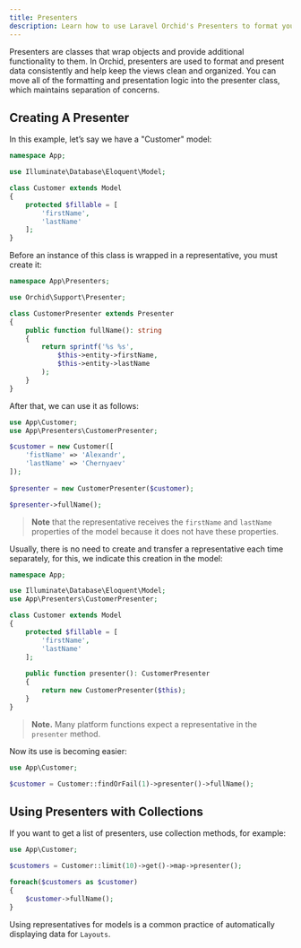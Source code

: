 ```yaml
---
title: Presenters
description: Learn how to use Laravel Orchid's Presenters to format your data for display on your application's views. With Presenters, you can easily customize the appearance of your data, making your application's user interface more consistent and user-friendly.
---
```


Presenters are classes that wrap objects and provide additional functionality to them.
In Orchid, presenters are used to format and present data consistently and help keep the views clean and organized.
You can move all of the formatting and presentation logic into the presenter class, which maintains separation of concerns.

## Creating A Presenter

In this example, let’s say we have a "Customer" model:

```php
namespace App;

use Illuminate\Database\Eloquent\Model;

class Customer extends Model
{
    protected $fillable = [
        'firstName',
        'lastName'
    ];
}
```

Before an instance of this class is wrapped in a representative, you must create it:

```php
namespace App\Presenters;

use Orchid\Support\Presenter;

class CustomerPresenter extends Presenter
{
    public function fullName(): string
    {
        return sprintf('%s %s',
            $this->entity->firstName,
            $this->entity->lastName
        );
    }
}
```

After that, we can use it as follows:

```php
use App\Customer;
use App\Presenters\CustomerPresenter;

$customer = new Customer([
    'fistName' => 'Alexandr',
    'lastName' => 'Chernyaev'
]);
    
$presenter = new CustomerPresenter($customer);

$presenter->fullName();
```

> **Note** that the representative receives the `firstName` and `lastName` properties of the model because it does not have these properties.

Usually, there is no need to create and transfer a representative each time separately, for this, we indicate this creation in the model:

```php
namespace App;

use Illuminate\Database\Eloquent\Model;
use App\Presenters\CustomerPresenter;

class Customer extends Model
{
    protected $fillable = [
        'firstName',
        'lastName'
    ];
    
    public function presenter(): CustomerPresenter
    {
        return new CustomerPresenter($this);
    }
}
```

> **Note.** Many platform functions expect a representative in the `presenter` method.

Now its use is becoming easier:

```php
use App\Customer;

$customer = Customer::findOrFail(1)->presenter()->fullName();
```

## Using Presenters with Collections

If you want to get a list of presenters, use collection methods, for example:

```php
use App\Customer;

$customers = Customer::limit(10)->get()->map->presenter();

foreach($customers as $customer)
{
    $customer->fullName();
}
```

Using representatives for models is a common practice of automatically displaying data for `Layouts`.
